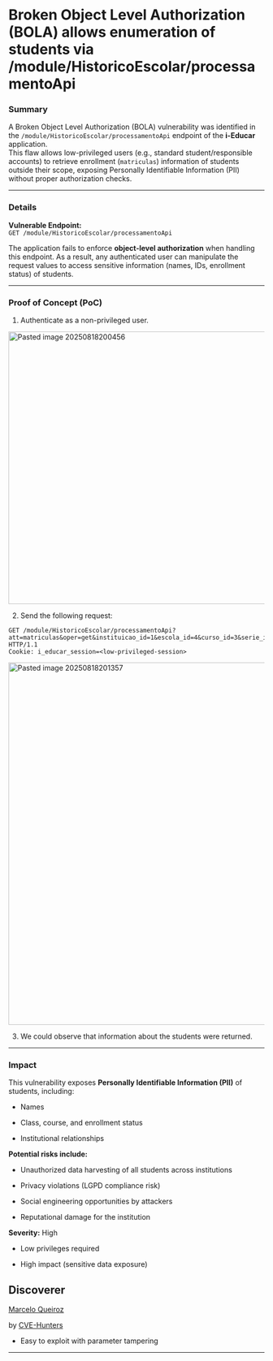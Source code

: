# Broken Object Level Authorization (BOLA) allows enumeration of students via /module/HistoricoEscolar/processamentoApi

### Summary

A Broken Object Level Authorization (BOLA) vulnerability was identified in the `/module/HistoricoEscolar/processamentoApi` endpoint of the **i-Educar** application.  
This flaw allows low-privileged users (e.g., standard student/responsible accounts) to retrieve enrollment (`matriculas`) information of students outside their scope, exposing Personally Identifiable Information (PII) without proper authorization checks.

---

### Details

**Vulnerable Endpoint:**  
`GET /module/HistoricoEscolar/processamentoApi`

The application fails to enforce **object-level authorization** when handling this endpoint. As a result, any authenticated user can manipulate the request values to access sensitive information (names, IDs, enrollment status) of students.

---
### Proof of Concept (PoC)

1. Authenticate as a non-privileged user.

<img width="1336" height="537" alt="Pasted image 20250818200456" src="https://github.com/user-attachments/assets/cfd2bc63-4758-458a-8417-2a41f44a2d5e" />


2. Send the following request:

```
GET /module/HistoricoEscolar/processamentoApi?att=matriculas&oper=get&instituicao_id=1&escola_id=4&curso_id=3&serie_id=5&turma_id=23&ano=2025&busca=S HTTP/1.1 
Cookie: i_educar_session=<low-privileged-session>
```

<img width="1567" height="714" alt="Pasted image 20250818201357" src="https://github.com/user-attachments/assets/de8bac53-bea6-45ed-8060-282c17038352" />


3. We could observe that information about the students were returned.

---

### Impact

This vulnerability exposes **Personally Identifiable Information (PII)** of students, including:

- Names
    
- Class, course, and enrollment status
    
- Institutional relationships
    

**Potential risks include:**

- Unauthorized data harvesting of all students across institutions
    
- Privacy violations (LGPD compliance risk)
    
- Social engineering opportunities by attackers
    
- Reputational damage for the institution
    

**Severity:** High

- Low privileges required
    
- High impact (sensitive data exposure)

## Discoverer

[Marcelo Queiroz](www.linkedin.com/in/marceloqueirozjr)

by [CVE-Hunters](https://github.com/Sec-Dojo-Cyber-House/cve-hunters)
    
- Easy to exploit with parameter tampering
    

---
